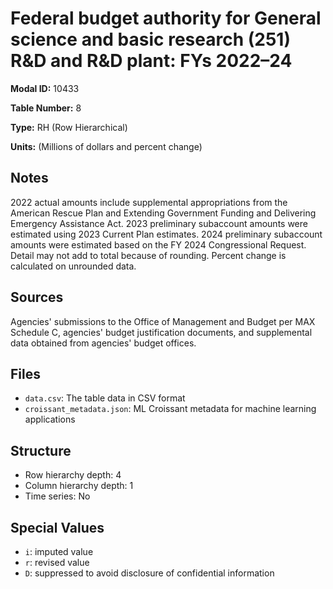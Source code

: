 # Federal budget authority for General science and basic research (251) R&D and R&D plant: FYs 2022–24

**Modal ID:** 10433

**Table Number:** 8

**Type:** RH (Row Hierarchical)

**Units:** (Millions of dollars and percent change)

## Notes

2022 actual amounts include supplemental appropriations from the American Rescue Plan and Extending Government Funding and Delivering Emergency Assistance Act. 2023 preliminary subaccount amounts were estimated using 2023 Current Plan estimates. 2024 preliminary subaccount amounts were estimated based on the FY 2024 Congressional Request. Detail may not add to total because of rounding. Percent change is calculated on unrounded data.

## Sources

Agencies' submissions to the Office of Management and Budget per MAX Schedule C, agencies' budget justification documents, and supplemental data obtained from agencies' budget offices.

## Files

- `data.csv`: The table data in CSV format
- `croissant_metadata.json`: ML Croissant metadata for machine learning applications

## Structure

- Row hierarchy depth: 4
- Column hierarchy depth: 1
- Time series: No

## Special Values

- `i`: imputed value
- `r`: revised value
- `D`: suppressed to avoid disclosure of confidential information
